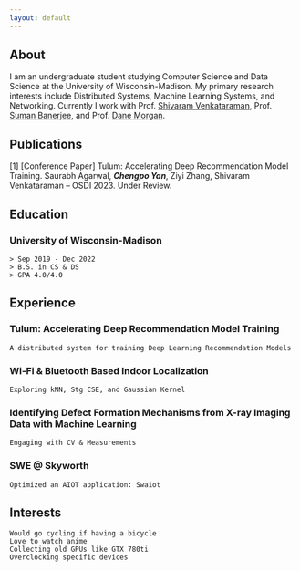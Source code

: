 ```yaml
---
layout: default
---
```


## About

I am an undergraduate student studying Computer Science and Data Science at the University of Wisconsin-Madison. My primary research interests include Distributed Systems, Machine Learning Systems, and Networking. Currently I work with Prof. [Shivaram Venkataraman](https://shivaram.org/), Prof. [Suman Banerjee](https://pages.cs.wisc.edu/~suman/), and Prof. [Dane Morgan](https://directory.engr.wisc.edu/mse/faculty/morgan_dane).

## Publications

[1] [Conference Paper] Tulum: Accelerating Deep Recommendation Model Training. Saurabh Agarwal, _**Chengpo Yan**_, Ziyi Zhang, Shivaram Venkataraman – OSDI 2023. Under Review.

## Education

### University of Wisconsin-Madison
```
> Sep 2019 - Dec 2022
> B.S. in CS & DS
> GPA 4.0/4.0
```

## Experience

### Tulum: Accelerating Deep Recommendation Model Training
```
A distributed system for training Deep Learning Recommendation Models
```

### Wi-Fi & Bluetooth Based Indoor Localization
```
Exploring kNN, Stg CSE, and Gaussian Kernel
```

### Identifying Defect Formation Mechanisms from X-ray Imaging Data with Machine Learning
```
Engaging with CV & Measurements
```

### SWE @ Skyworth
```
Optimized an AIOT application: Swaiot
```

## Interests
```
Would go cycling if having a bicycle
Love to watch anime
Collecting old GPUs like GTX 780ti
Overclocking specific devices
```
